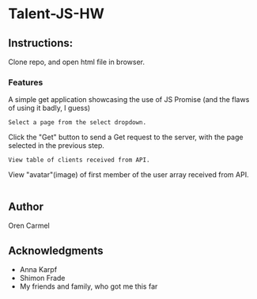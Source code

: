 # Talent-JS-HW

## Instructions:

Clone repo, and open html file in browser.

### Features

A simple get application showcasing the use of JS Promise (and the flaws of using it badly, I guess)

```
Select a page from the select dropdown.
```
Click the "Get" button to send a Get request to the server, with the page selected in the previous step.
```
View table of clients received from API.
```
View "avatar"(image) of first member of the user array received from API.
```
```

## Author

Oren Carmel

## Acknowledgments

* Anna Karpf
* Shimon Frade
* My friends and family, who got me this far
